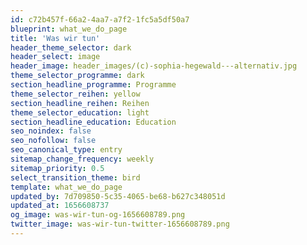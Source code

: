 ```yaml
---
id: c72b457f-66a2-4aa7-a7f2-1fc5a5df50a7
blueprint: what_we_do_page
title: 'Was wir tun'
header_theme_selector: dark
header_select: image
header_image: header_images/(c)-sophia-hegewald---alternativ.jpg
theme_selector_programme: dark
section_headline_programme: Programme
theme_selector_reihen: yellow
section_headline_reihen: Reihen
theme_selector_education: light
section_headline_education: Education
seo_noindex: false
seo_nofollow: false
seo_canonical_type: entry
sitemap_change_frequency: weekly
sitemap_priority: 0.5
select_transition_theme: bird
template: what_we_do_page
updated_by: 7d709850-5c35-4065-be68-b627c348051d
updated_at: 1656608737
og_image: was-wir-tun-og-1656608789.png
twitter_image: was-wir-tun-twitter-1656608789.png
---
```

